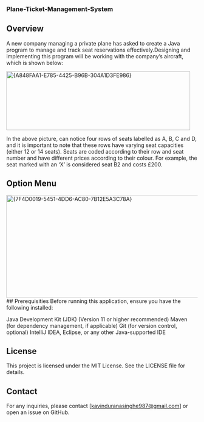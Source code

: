 ### Plane-Ticket-Management-System

## Overview

A new company managing a private plane has asked to create a Java program to manage and track seat reservations effectively.Designing and implementing this program will be working with the company’s aircraft, which is shown below:

<img width="484" height="155" alt="{A848FAA1-E785-4425-B96B-304A1D3FE986}" src="https://github.com/user-attachments/assets/c0ae9884-14d0-47a7-8a2a-ad4b31333ff9" />

In the above picture, can notice four rows of seats labelled as A, B, C and D, and it is important to note that these rows have varying seat capacities (either 12 or 14 seats). Seats are coded according to their row and seat number and have different prices according to their colour. For example, the seat marked with an ‘X’ is considered seat B2 and costs £200.

## Option Menu
<img width="569" height="271" alt="{7F4D0019-5451-4DD6-AC80-7B12E5A3C78A}" src="https://github.com/user-attachments/assets/d8e362ba-8b99-4312-b857-3485be7f7e39" />
## Prerequisities
Before running this application, ensure you have the following installed:

Java Development Kit (JDK) (Version 11 or higher recommended)
Maven (for dependency management, if applicable)
Git (for version control, optional)
IntelliJ IDEA, Eclipse, or any other Java-supported IDE

## License
This project is licensed under the MIT License. See the LICENSE file for details.
## Contact

For any inquiries, please contact [kavinduranasinghe987@gmail.com] or open an issue on GitHub.
